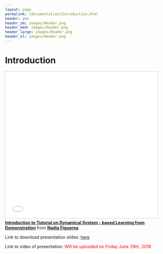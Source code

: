 ```yaml
---
layout: page
permalink: /documentation/Introduction.html
header: yes
header_sm: images/Header.png
header_med: images/Header.png
header_large: images/Header.png
header_xl: images/Header.png
--- 
```

<h1>Introduction</h1>

<iframe src="//www.slideshare.net/slideshow/embed_code/key/IMNGj8Iv9weumz" width="595" height="485" frameborder="0" marginwidth="0" marginheight="0" scrolling="no" style="border:1px solid #CCC; border-width:1px; margin-bottom:5px; max-width: 100%;" allowfullscreen> </iframe> <div style="margin-bottom:5px"> <strong> <a href="//www.slideshare.net/nadiabarbara9/introduction-to-tutorial-on-dynamical-system-ds-based-learning-from-demonstration-lfd" title="Introduction to Tutorial on Dynamical System - based Learning from Demonstration" target="_blank">Introduction to Tutorial on Dynamical System - based Learning from Demonstration</a> </strong> from <strong><a href="https://www.slideshare.net/nadiabarbara9" target="_blank"> Nadia Figueroa </a></strong> </div>

<p> Link to download presentation slides:  <a href="http://lasa.epfl.ch/files/Presentations/Introduction_updated.pptm">here</a> </p>

<p> Link to video of presentation: <font color="red"> Will be uploaded on Friday June 29th, 2018 </font> </p>
